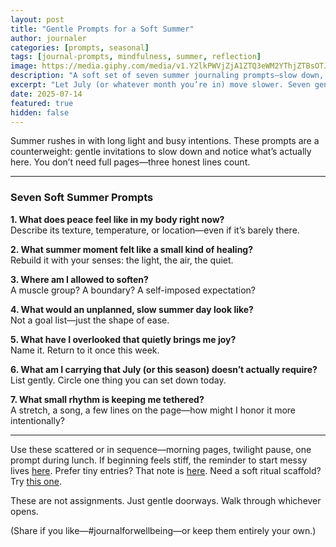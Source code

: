 ```yaml
---
layout: post
title: "Gentle Prompts for a Soft Summer"
author: journaler
categories: [prompts, seasonal]
tags: [journal-prompts, mindfulness, summer, reflection]
image: https://media.giphy.com/media/v1.Y2lkPWVjZjA1ZTQ3eWM2YThjZTBsOTJ3a29tYzRzMjJiemN2YWZxNjZudzZ3YWx5MjJ3aiZlcD12MV9naWZzX3NlYXJjaCZjdD1n/3o7buiEVyi9GAXgzw4/giphy.gif
description: "A soft set of seven summer journaling prompts—slow down, notice small healings, and meet yourself with gentleness."
excerpt: "Let July (or whatever month you’re in) move slower. Seven gentle summer prompts for presence and quiet self-connection."
date: 2025-07-14
featured: true
hidden: false
---
```


Summer rushes in with long light and busy intentions. These prompts are a counterweight: gentle invitations to slow down and notice what’s actually here. You don’t need full pages—three honest lines count.

---

### Seven Soft Summer Prompts

**1. What does peace feel like in my body right now?**  
Describe its texture, temperature, or location—even if it’s barely there.

**2. What summer moment felt like a small kind of healing?**  
Rebuild it with your senses: the light, the air, the quiet.

**3. Where am I allowed to soften?**  
A muscle group? A boundary? A self-imposed expectation?

**4. What would an unplanned, slow summer day look like?**  
Not a goal list—just the shape of ease.

**5. What have I overlooked that quietly brings me joy?**  
Name it. Return to it once this week.

**6. What am I carrying that July (or this season) doesn’t actually require?**  
List gently. Circle one thing you can set down today.

**7. What small rhythm is keeping me tethered?**  
A stretch, a song, a few lines on the page—how might I honor it more intentionally?

---

Use these scattered or in sequence—morning pages, twilight pause, one prompt during lunch. If beginning feels stiff, the reminder to start messy lives [here](/start-where-you-are/). Prefer tiny entries? That note is [here](/a-few-lines-a-day/). Need a soft ritual scaffold? Try [this one](/journaling-ritual/).

These are not assignments. Just gentle doorways. Walk through whichever opens.

(Share if you like—#journalforwellbeing—or keep them entirely your own.)
